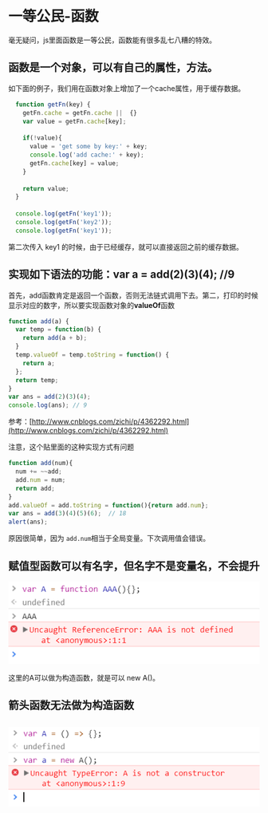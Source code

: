 # 一等公民-函数

毫无疑问，js里面函数是一等公民，函数能有很多乱七八糟的特效。

## 函数是一个对象，可以有自己的属性，方法。

如下面的例子，我们用在函数对象上增加了一个cache属性，用于缓存数据。

```js
  function getFn(key) {
    getFn.cache = getFn.cache ||  {}
    var value = getFn.cache[key];

    if(!value){
      value = 'get some by key:' + key;
      console.log('add cache:' + key);
      getFn.cache[key] = value;
    }

    return value;
  }

  console.log(getFn('key1'));
  console.log(getFn('key2'));
  console.log(getFn('key1'));
```

第二次传入 key1 的时候，由于已经缓存，就可以直接返回之前的缓存数据。



## 实现如下语法的功能：var a = add\(2\)\(3\)\(4\); //9



首先，add函数肯定是返回一个函数，否则无法链式调用下去。第二，打印的时候显示对应的数字，所以要实现函数对象的**valueOf**函数

```js
function add(a) {
  var temp = function(b) {
    return add(a + b);
  }
  temp.valueOf = temp.toString = function() {
    return a;
  };
  return temp;
}
var ans = add(2)(3)(4);
console.log(ans); // 9
```

参考：[http://www.cnblogs.com/zichi/p/4362292.html](http://www.cnblogs.com/zichi/p/4362292.html)

注意，这个贴里面的这种实现方式有问题

```js
function add(num){
  num += ~~add;
  add.num = num;
  return add;
}
add.valueOf = add.toString = function(){return add.num};
var ans = add(3)(4)(5)(6);  // 18
alert(ans);
```

原因很简单，因为 `add.num`相当于全局变量。下次调用值会错误。

## 赋值型函数可以有名字，但名字不是变量名，不会提升

![](/assets/funciton-1.png)

这里的A可以做为构造函数，就是可以 new A\(\)。

## 箭头函数无法做为构造函数

## ![](/assets/funciton-2.png) 

## 



